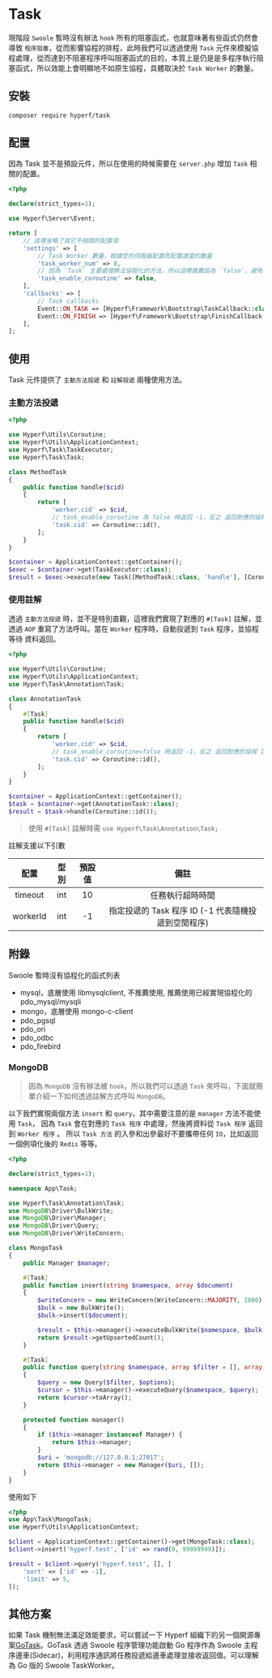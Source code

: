 # Task

現階段 `Swoole` 暫時沒有辦法 `hook` 所有的阻塞函式，也就意味著有些函式仍然會導致 `程序阻塞`，從而影響協程的排程，此時我們可以透過使用 `Task` 元件來模擬協程處理，從而達到不阻塞程序呼叫阻塞函式的目的，本質上是仍是是多程序執行阻塞函式，所以效能上會明顯地不如原生協程，具體取決於 `Task Worker` 的數量。

## 安裝

```bash
composer require hyperf/task
```

## 配置

因為 Task 並不是預設元件，所以在使用的時候需要在 `server.php` 增加 `Task` 相關的配置。

```php
<?php

declare(strict_types=1);

use Hyperf\Server\Event;

return [
    // 這裡省略了其它不相關的配置項
    'settings' => [
        // Task Worker 數量，根據您的伺服器配置而配置適當的數量
        'task_worker_num' => 8,
        // 因為 `Task` 主要處理無法協程化的方法，所以這裡推薦設為 `false`，避免協程下出現資料混淆的情況
        'task_enable_coroutine' => false,
    ],
    'callbacks' => [
        // Task callbacks
        Event::ON_TASK => [Hyperf\Framework\Bootstrap\TaskCallback::class, 'onTask'],
        Event::ON_FINISH => [Hyperf\Framework\Bootstrap\FinishCallback::class, 'onFinish'],
    ],
];

```

## 使用

Task 元件提供了 `主動方法投遞` 和 `註解投遞` 兩種使用方法。

### 主動方法投遞

```php
<?php

use Hyperf\Utils\Coroutine;
use Hyperf\Utils\ApplicationContext;
use Hyperf\Task\TaskExecutor;
use Hyperf\Task\Task;

class MethodTask
{
    public function handle($cid)
    {
        return [
            'worker.cid' => $cid,
            // task_enable_coroutine 為 false 時返回 -1，反之 返回對應的協程 ID
            'task.cid' => Coroutine::id(),
        ];
    }
}

$container = ApplicationContext::getContainer();
$exec = $container->get(TaskExecutor::class);
$result = $exec->execute(new Task([MethodTask::class, 'handle'], [Coroutine::id()]));

```

### 使用註解

透過 `主動方法投遞` 時，並不是特別直觀，這裡我們實現了對應的 `#[Task]` 註解，並透過 `AOP` 重寫了方法呼叫。當在 `Worker` 程序時，自動投遞到 `Task` 程序，並協程等待 資料返回。

```php
<?php

use Hyperf\Utils\Coroutine;
use Hyperf\Utils\ApplicationContext;
use Hyperf\Task\Annotation\Task;

class AnnotationTask
{
    #[Task]
    public function handle($cid)
    {
        return [
            'worker.cid' => $cid,
            // task_enable_coroutine=false 時返回 -1，反之 返回對應的協程 ID
            'task.cid' => Coroutine::id(),
        ];
    }
}

$container = ApplicationContext::getContainer();
$task = $container->get(AnnotationTask::class);
$result = $task->handle(Coroutine::id());
```

> 使用 `#[Task]` 註解時需 `use Hyperf\Task\Annotation\Task;`

註解支援以下引數

|   配置   | 型別  | 預設值 |                        備註                        |
| :------: | :---: | :----: | :------------------------------------------------: |
| timeout  |  int  |   10   |                  任務執行超時時間                  |
| workerId |  int  |   -1   | 指定投遞的 Task 程序 ID (-1 代表隨機投遞到空閒程序) |

## 附錄

Swoole 暫時沒有協程化的函式列表

- mysql，底層使用 libmysqlclient, 不推薦使用, 推薦使用已經實現協程化的 pdo_mysql/mysqli
- mongo，底層使用 mongo-c-client
- pdo_pgsql
- pdo_ori
- pdo_odbc
- pdo_firebird

### MongoDB

> 因為 `MongoDB` 沒有辦法被 `hook`，所以我們可以透過 `Task` 來呼叫，下面就簡單介紹一下如何透過註解方式呼叫 `MongoDB`。

以下我們實現兩個方法 `insert` 和 `query`，其中需要注意的是 `manager` 方法不能使用 `Task`，
因為 `Task` 會在對應的 `Task 程序` 中處理，然後將資料從 `Task 程序` 返回到 `Worker 程序` 。
所以 `Task 方法` 的入參和出參最好不要攜帶任何 `IO`，比如返回一個例項化後的 `Redis` 等等。

```php
<?php

declare(strict_types=1);

namespace App\Task;

use Hyperf\Task\Annotation\Task;
use MongoDB\Driver\BulkWrite;
use MongoDB\Driver\Manager;
use MongoDB\Driver\Query;
use MongoDB\Driver\WriteConcern;

class MongoTask
{
    public Manager $manager;

    #[Task]
    public function insert(string $namespace, array $document)
    {
        $writeConcern = new WriteConcern(WriteConcern::MAJORITY, 1000);
        $bulk = new BulkWrite();
        $bulk->insert($document);

        $result = $this->manager()->executeBulkWrite($namespace, $bulk, $writeConcern);
        return $result->getUpsertedCount();
    }

    #[Task]
    public function query(string $namespace, array $filter = [], array $options = [])
    {
        $query = new Query($filter, $options);
        $cursor = $this->manager()->executeQuery($namespace, $query);
        return $cursor->toArray();
    }

    protected function manager()
    {
        if ($this->manager instanceof Manager) {
            return $this->manager;
        }
        $uri = 'mongodb://127.0.0.1:27017';
        return $this->manager = new Manager($uri, []);
    }
}

```

使用如下

```php
<?php
use App\Task\MongoTask;
use Hyperf\Utils\ApplicationContext;

$client = ApplicationContext::getContainer()->get(MongoTask::class);
$client->insert('hyperf.test', ['id' => rand(0, 99999999)]);

$result = $client->query('hyperf.test', [], [
    'sort' => ['id' => -1],
    'limit' => 5,
]);
```

## 其他方案

如果 Task 機制無法滿足效能要求，可以嘗試一下 Hyperf 組織下的另一個開源專案[GoTask](https://github.com/hyperf/gotask)。GoTask 透過 Swoole 程序管理功能啟動 Go 程序作為 Swoole 主程序邊車(Sidecar)，利用程序通訊將任務投遞給邊車處理並接收返回值。可以理解為 Go 版的 Swoole TaskWorker。

